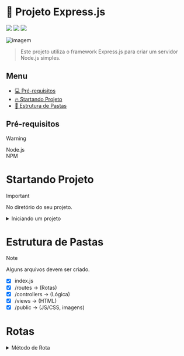 # 📜 Projeto Express.js
<img src="https://img.shields.io/badge/Express.js-404D59?style=for-the-badge&logo=express" /> <img src="https://img.shields.io/badge/JavaScript-F7DF1E?style=for-the-badge&logo=javascript&logoColor=black" />  <img src="https://img.shields.io/badge/Node.js-43853D?style=for-the-badge&logo=node.js&logoColor=white" />

<img src="https://miro.medium.com/v2/resize:fit:1400/1*0xWhD2FQZJT84o7jAAkGRg.jpeg" alt="imagem">

> Este projeto utiliza o framework Express.js para criar um servidor Node.js simples.


## Menu

- [💻 Pré-requisitos](#Pré-requisitos)
- [🔥 Startando Projeto](#Startando-Projeto)
- [📝 Estrutura de Pastas](#Estrutura-de-Pastas)

## Pré-requisitos
> [!WARNING]
> Node.js  
> NPM

# Startando Projeto

> [!IMPORTANT]
> No diretório do seu projeto.

<details>

<summary>Iniciando um projeto</summary>

### Comandos Necessário

Iniciando o npm 
```bash
   npm init
```

Instalando dependência
```bash
   npm install
```

Instalando o Express
```bash
   npm install express --save
```
> Se o nome do projeto for 'Express' dará problemas no futuro.  

Instalando o Nodemon
> Adicionar o nodemon ao projeto facilita o desenvolvimento, pois ele reinicia automaticamente o servidor sempre que algum arquivo é alterado.
```bash
   npm install nodemon -g
```

Rodar o servidor com Nodemon:
```bash
    nodemon index.js
```

</details>


# Estrutura de Pastas

> [!NOTE]
> Alguns arquivos devem ser criado.

- [x] index.js
- [x] /routes -> (Rotas)
- [x] /controllers -> (Lógica)
- [x] /views -> (HTML)
- [x] /public -> (JS/CSS, imagens)

# Rotas
<details>

<summary>Método de Rota</summary>

### Método Necessário
Método GET
> É o método usado para definir como o servidor Express vai responder a requisições HTTP GET, permitindo configurar rotas e enviar respostas ao cliente.
```javascript
app.get('/', (req, res) => {
    res.send('Hello, World!');
});
```
- `/` -> A rota que será correspondida. Aqui, estamos usando a rota raiz (home page).
- `req` -> Representa a requisição recebida pelo servidor. Se o cliente enviar parâmetros ou dados, eles podem ser acessados através deste objeto.
- `res.send()` -> Método usado para enviar uma resposta ao cliente. Nesse caso, uma simples mensagem "Hello, World!" será enviada.

Método Listen
> É o comando que efetivamente "liga" o servidor, fazendo com que ele comece a receber requisições.
```javascript
app.listen(4000,function(erro){
    if (erro) {
        console.log("Ocorreu um erro!");
    }else{
        console.log(`Servidor rodando em http://localhost:4000`);
    }
}) 
```
- `port` -> Número da porta em que o servidor vai escutar as requisições (ex: 4000, 8080).
- `callback` -> Se ocorre um erro a variavel erro sera setada.
</details>